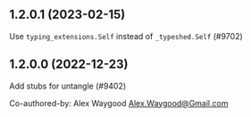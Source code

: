 ## 1.2.0.1 (2023-02-15)

Use `typing_extensions.Self` instead of `_typeshed.Self` (#9702)

## 1.2.0.0 (2022-12-23)

Add stubs for untangle (#9402)

Co-authored-by: Alex Waygood <Alex.Waygood@Gmail.com>

